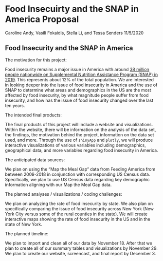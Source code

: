 Food Insecuirty and the SNAP in America Proposal
================
Caroline Andy, Vasili Fokaidis, Stella Li, and Tessa Senders
11/5/2020

## Food Insecurity and the SNAP in America

The motivation for this project:

Food insecurity remains a major issue in America with around [38 million
people nationwide on Supplemental Nutrition Assistance Program (SNAP)
in 2019](https://www.cbpp.org/research/food-assistance/a-closer-look-at-who-benefits-from-snap-state-by-state-fact-sheets#Alabama).
This represents about 12% of the total population. We are interested in
looking deeper into the issue of food insecurity in America and the use
of SNAP to determine what areas and demographics in the US are the most
affected by food insecurity, by what magnitude people suffer from food
insecurity, and how has the issue of food insecurity changed over the
last ten years.

The intended final products:

The final products of this project will include a website and
visualizations. Within the website, there will be information on the
analysis of the data set, the findings, the motivation behind the
project, information on the data set used, and more. Through the use of
`shinyApp` and `plotly`, we will produce interactive visualizations of
various variables including demographics, geographical data, and more
variables regarding food insecurity in America.

The anticipated data sources:

We plan on using the “Map the Meal Gap” data from Feeding America from
between 2009-2018 in conjunction with corresponding US Census data.
Specifically, we plan to use US Census data regarding key demographic
information aligning with our Map the Meal Gap data.

The planned analyses / visualizations / coding challenges:

We plan on analyzing the rate of food insecurity by state. We also plan
on specifically comparing the issue of food insecurity across New York
(New York City versus some of the rural counties in the state). We will
create interactive maps showing the rate of food insecurity in the US
and in the state of New York.

The planned timeline:

We plan to import and clean all of our data by November 18. After that
we plan to create all of our summary tables and visualizations by
November 29. We plan to create our website, screencast, and final report
by December 3.
